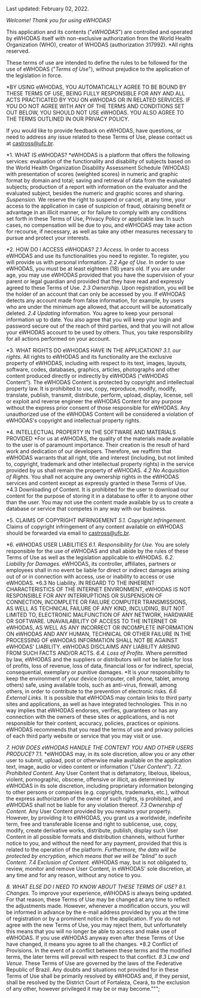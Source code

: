 Last updated: February 02, 2022.

*Welcome! Thank you for using eWHODAS!*

This application and its contents ("*eWHODAS*") are controlled and operated by eWHODAS itself with non-exclusive authorization from the World Health Organization (WHO), creator of WHODAS (authorization 317992). *All rights reserved.

These terms of use are intended to define the rules to be followed for the use of eWHODAS ("*Terms of Use*"), without prejudice to the application of the legislation in force.

*BY USING eWHODAS, YOU AUTOMATICALLY AGREE TO BE BOUND BY THESE TERMS OF USE, BEING FULLY RESPONSIBLE FOR ANY AND ALL ACTS PRACTICATED BY YOU ON eWHODAS OR IN RELATED SERVICES. IF YOU DO NOT AGREE WITH ANY OF THE TERMS AND CONDITIONS SET OUT BELOW, YOU SHOULD NOT USE eWHODAS. YOU ALSO AGREE TO THE TERMS OUTLINED IN OUR PRIVACY POLICY.

If you would like to provide feedback on eWHODAS, have questions, or need to address any issue related to these Terms of Use, please contact us at castross@ufc.br.

*1. WHAT IS eWHODAS?
   *eWHODAS is a platform that offers the following services: evaluation of the functionality and disability of subjects based on the World Health Organization Disability Assessment Schedule (WHODAS) with presentation of scores (weighted scores) in numeric and graphic format by domain and total; saving and retrieval of data from the evaluated subjects; production of a report with information on the evaluator and the evaluated subject, besides the numeric and graphic scores and sharing.
   *Suspension.* We reserve the right to suspend or cancel, at any time, your access to the application in case of suspicion of fraud, obtaining benefit or advantage in an illicit manner, or for failure to comply with any conditions set forth in these Terms of Use, Privacy Policy or applicable law. In such cases, no compensation will be due to you, and eWHODAS may take action for recourse, if necessary, as well as take any other measures necessary to pursue and protect your interests.

*2. HOW DO I ACCESS eWHODAS?
   *2.1 Access.* In order to access eWHODAS and use its functionalities you need to register. To register, you will provide us with personal information.
   *2.2 Age of Use.* In order to use eWHODAS, you must be at least eighteen (18) years old. If you are under age, you may use eWHODAS provided that you have the supervision of your parent or legal guardian and provided that they have read and expressly agreed to these Terms of Use.
   *2.3 Ownership.* Upon registration, you will be the holder of an account that can only be accessed by you. If eWHODAS detects any account made from false information, for example, by users who are under the minimum age allowed, that account will be automatically deleted.
   *2.4 Updating* information. You agree to keep your personal information up to date. You also agree that you will keep your login and password secure out of the reach of third parties, and that you will not allow your eWHODAS account to be used by others. Thus, you take responsibility for all actions performed on your account.

*3. WHAT RIGHTS DO eWHODAS HAVE IN THE APPLICATION?
   *3.1. our rights.* All rights to eWHODAS and its functionality are the exclusive property of eWHODAS, including with respect to its text, images, layouts, software, codes, databases, graphics, articles, photographs and other content produced directly or indirectly by eWHODAS ("eWHODAS Content"). 
   The eWHODAS Content is protected by copyright and intellectual property law. It is prohibited to use, copy, reproduce, modify, modify, translate, publish, transmit, distribute, perform, upload, display, license, sell or exploit and reverse engineer the eWHODAS Content for any purpose without the express prior consent of those responsible for eWHODAS. Any unauthorized use of the eWHODAS Content will be considered a violation of eWHODAS's copyright and intellectual property rights.

*4. INTELLECTUAL PROPERTY IN THE SOFTWARE AND MATERIALS PROVIDED
   *For us at eWHODAS, the quality of the materials made available to the user is of paramount importance. Their creation is the result of hard work and dedication of our developers. Therefore, we reaffirm that eWHODAS warrants that all right, title and interest (including, but not limited to, copyright, trademark and other intellectual property rights) in the service provided by us shall remain the property of eWHODAS.
   *4.2 No Acquisition of Rights.* You shall not acquire any ownership rights in the eWHODAS services and content except as expressly granted in these Terms of Use.
   *4.3 Downloading of Content. It is prohibited for the user to download our content for the purpose of storing it in a database to offer it to anyone other than the user. You may not use the content made available by us to create a database or service that competes in any way with our business.

*5. CLAIMS OF COPYRIGHT INFRINGEMENT
   *5.1. Copyright Infringement.* Claims of copyright infringement of any content available on eWHODAS should be forwarded via email to castross@ufc.br.

*6. eWHODAS USER LIABILITIES
   *6.1. Responsibility for Use.* You are solely responsible for the use of eWHODAS and shall abide by the rules of these Terms of Use as well as the legislation applicable to eWHODAS.
   *6.2. Liability for Damages.* eWHODAS, its controller, affiliates, partners or employees shall in no event be liable for direct or indirect damages arising out of or in connection with access, use or inability to access or use eWHODAS.
   *6.3 No Liability. IN REGARD TO THE INHERENT CHARACTERISTICS OF THE INTERNET ENVIRONMENT, eWHODAS IS NOT RESPONSIBLE FOR ANY INTERRUPTIONS OR SUSPENSION OF CONNECTION, INCOMPLETE OR FAILURE COMPUTER TRANSMISSIONS, AS WELL AS TECHNICAL FAILURE OF ANY KIND, INCLUDING, BUT NOT LIMITED TO, ELECTRONIC MALFUNCTION OF ANY NETWORK, HARDWARE OR SOFTWARE. UNAVAILABILITY OF ACCESS TO THE INTERNET OR eWHODAS, AS WELL AS ANY INCORRECT OR INCOMPLETE INFORMATION ON eWHODAS AND ANY HUMAN, TECHNICAL OR OTHER FAILURE IN THE PROCESSING OF eWHODAS INFORMATION SHALL NOT BE AGAINST eWHODAS' LIABILITY. eWHODAS DISCLAIMS ANY LIABILITY ARISING FROM SUCH FACTS AND/OR ACTS.
   *6.4. Loss of Profits.* Where permitted by law, eWHODAS and the suppliers or distributors will not be liable for loss of profits, loss of revenue, loss of data, financial loss or for indirect, special, consequential, exemplary or punitive damages.
   *It is your responsibility to keep the environment of your device (computer, cell phone, tablet, among others) safe, using available tools, such as anti-virus, firewall, among others, in order to contribute to the prevention of electronic risks.
   *6.6 External Links.* It is possible that eWHODAS may contain links to third party sites and applications, as well as have integrated technologies. This in no way implies that eWHODAS endorses, verifies, guarantees or has any connection with the owners of these sites or applications, and is not responsible for their content, accuracy, policies, practices or opinions. eWHODAS recommends that you read the terms of use and privacy policies of each third party website or service that you may visit or use.

*7. HOW DOES eWHODAS HANDLE THE CONTENT YOU AND OTHER USERS PRODUCE?* 7.1.
   *eWHODAS may, in its sole discretion, allow you or any other user to submit, upload, post or otherwise make available on the application text, image, audio or video content or information ("*User Content*").
   *7.2. Prohibited Content.* Any User Content that is defamatory, libelous, libelous, violent, pornographic, obscene, offensive or illicit, as determined by eWHODAS in its sole discretion, including proprietary information belonging to other persons or companies (e.g. copyrights, trademarks, etc.), without the express authorization of the owner of such rights, is prohibited, and eWHODAS shall not be liable for any violation thereof.
   *7.3 Ownership of Content.* Any User Content provided by you remains your property. However, by providing it to eWHODAS, you grant us a worldwide, indefinite term, free and transferable license and right to sublicense, use, copy, modify, create derivative works, distribute, publish, display such User Content in all possible formats and distribution channels, without further notice to you, and without the need for any payment, provided that this is related to the operation of the platform. *Furthermore, the data will be protected by encryption, which means that we will be "blind" to such Content.*
   *7.4 Exclusion of Content.* eWHODAS may, but is not obligated to, review, monitor and remove User Content, in eWHODAS' sole discretion, at any time and for any reason, without any notice to you. 

*8. WHAT ELSE DO I NEED TO KNOW ABOUT THESE TERMS OF USE?*
   *8.1. Changes.* To improve your experience, eWHODAS is always being updated. For that reason, these Terms of Use may be changed at any time to reflect the adjustments made. However, whenever a modification occurs, you will be informed in advance by the e-mail address provided by you at the time of registration or by a prominent notice in the application. If you do not agree with the new Terms of Use, you may reject them, but unfortunately this means that you will no longer be able to access and make use of eWHODAS. If you use eWHODAS anyway even after these Terms of Use have changed, it means you agree to all the changes.
   *8.2 Conflict of Provisions. In the event of a conflict between these terms and the modified terms, the later terms will prevail with respect to that conflict.
   *8.3 Law and Venue.* These Terms of Use are governed by the laws of the Federative Republic of Brazil. Any doubts and situations not provided for in these Terms of Use shall be primarily resolved by eWHODAS and, if they persist, shall be resolved by the District Court of Fortaleza, Ceará, to the exclusion of any other, however privileged it may be or may become.""";
